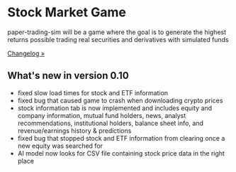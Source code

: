 # Stock Market Game
paper-trading-sim will be a game where the goal is to generate the highest returns possible trading real securities and derivatives with simulated funds

[Changelog »](https://github.com/KingRay171/paper-trading-sim/blob/main/CHANGELOG.rst)

What's new in version 0.10
-------------------------
- fixed slow load times for stock and ETF information
- fixed bug that caused game to crash when downloading crypto prices
- stock information tab is now implemented and includes equity and company information,
  mutual fund holders, news, analyst recommendations, institutional holders, balance sheet
  info, and revenue/earnings history & predictions
- fixed bug that stopped stock and ETF information from clearing once a new equity was searched for
- AI model now looks for CSV file containing stock price data in the right place
